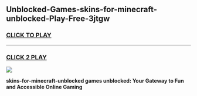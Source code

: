 
## Unblocked-Games-skins-for-minecraft-unblocked-Play-Free-3jtgw
<h3>
<a href="https://premium76.site?title=skins-for-minecraft-unblocked&ref=18A1">CLICK TO PLAY</a></h3>
<hr>

<h3>
<a href="https://premium76.site?title=skins-for-minecraft-unblocked&ref=18A1">CLICK 2 PLAY</a>
  
</h3>

<a href="https://premium76.site?title=skins-for-minecraft-unblocked&ref=18A1"><img src="https://clearcache.store/games.png"></a>


**skins-for-minecraft-unblocked games unblocked: Your Gateway to Fun and Accessible Online Gaming**
